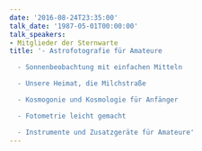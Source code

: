 ```yaml
---
date: '2016-08-24T23:35:00'
talk_date: '1987-05-01T00:00:00'
talk_speakers:
- Mitglieder der Sternwarte
title: '- Astrofotografie für Amateure

  - Sonnenbeobachtung mit einfachen Mitteln

  - Unsere Heimat, die Milchstraße

  - Kosmogonie und Kosmologie für Anfänger

  - Fotometrie leicht gemacht

  - Instrumente und Zusatzgeräte für Amateure'
---
```

